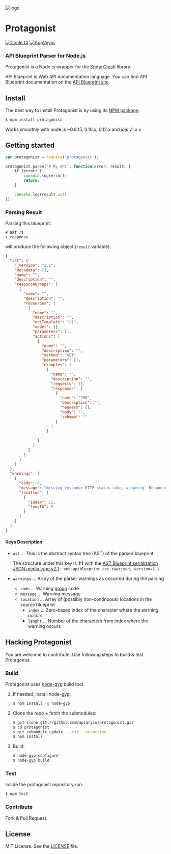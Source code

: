 ![logo](https://raw.github.com/apiaryio/api-blueprint/master/assets/logo_apiblueprint.png)

# Protagonist

[![Circle CI](https://circleci.com/gh/apiaryio/protagonist.svg?style=svg)](https://circleci.com/gh/apiaryio/protagonist)
[![AppVeyor](https://ci.appveyor.com/api/projects/status/gupp1f7ymifxh3yn?svg=true)](https://ci.appveyor.com/project/Apiary/snowcrash)


### API Blueprint Parser for Node.js
Protagonist is a Node.js wrapper for the [Snow Crash](https://github.com/apiaryio/snowcrash) library.

API Blueprint is Web API documentation language. You can find API Blueprint documentation on the [API Blueprint site](http://apiblueprint.org).

## Install
The best way to install Protagonist is by using its [NPM package](https://npmjs.org/package/protagonist).

```sh
$ npm install protagonist
```

Works smoothly with node.js ~0.8.15, 0.10.x, 0.12.x and iojs v1.x.x

## Getting started

```js
var protagonist = require('protagonist');

protagonist.parse('# My API', function(error, result) {
    if (error) {
        console.log(error);
        return;
    }

    console.log(result.ast);
});
```

### Parsing Result

Parsing this blueprint:

```
# GET /1
+ response
```

will produce the following object (`result` variable):

```json
{
  "ast": {
    "_version": "2.1",
    "metadata": [],
    "name": "",
    "description": "",
    "resourceGroups": [
      {
        "name": "",
        "description": "",
        "resources": [
          {
            "name": "",
            "description": "",
            "uriTemplate": "/1",
            "model": {},
            "parameters": [],
            "actions": [
              {
                "name": "",
                "description": "",
                "method": "GET",
                "parameters": [],
                "examples": [
                  {
                    "name": "",
                    "description": "",
                    "requests": [],
                    "responses": [
                      {
                        "name": "200",
                        "description": "",
                        "headers": [],
                        "body": "",
                        "schema": ""
                      }
                    ]
                  }
                ]
              }
            ]
          }
        ]
      }
    ]
  },
  "warnings": [
    {
      "code": 6,
      "message": "missing response HTTP status code, assuming 'Response 200'",
      "location": [
        {
          "index": 12,
          "length": 9
        }
      ]
    }
  ]
}
```

#### Keys Description

+ `ast` ... This is the abstract syntax tree (AST) of the parsed blueprint.

    The structure under this key is **1:1** with the [AST Blueprint serialization JSON media type v2.1](https://github.com/apiaryio/api-blueprint-ast#json-serialization) – `vnd.apiblueprint.ast.raw+json; version=2.1`.

+ `warnings` ... Array of the parser warnings as occurred during the parsing
    + `code` ...  Warning [group](https://github.com/apiaryio/snowcrash/blob/master/src/SourceAnnotation.h#L128) code
    + `message` ... Warning message
    + `location` ... Array of (possibly non-continuous) locations in the source blueprint
        + `index` ... Zero-based index of the character where the warning occurs
        + `lenght` ... Number of the characters from index where the warning occurs

## Hacking Protagonist
You are welcome to contribute. Use following steps to build & test Protagonist.

### Build
Protagonist uses [node-gyp](https://github.com/TooTallNate/node-gyp) build tool.

1. If needed, install node-gyp:

    ```sh
    $ npm install -g node-gyp
    ```

2. Clone the repo + fetch the submodules:

    ```sh
    $ git clone git://github.com/apiaryio/protagonist.git
    $ cd protagonist
    $ git submodule update --init --recursive
    $ npm install
    ```

3. Build:

    ```sh
    $ node-gyp configure
    $ node-gyp build
    ```

### Test
Inside the protagonist repository run:

```sh
$ npm test
```

### Contribute
Fork & Pull Request.

## License
MIT License. See the [LICENSE](https://github.com/apiaryio/protagonist/blob/master/LICENSE) file.
